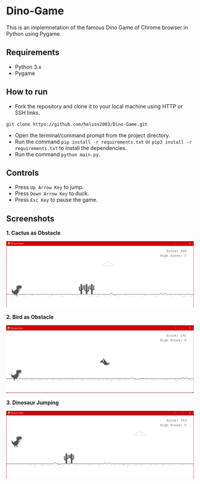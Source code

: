 # Dino-Game
This is an implemnetation of the famous Dino Game of Chrome browser in Python using Pygame.

## Requirements
* Python 3.x
* Pygame

## How to run
* Fork the repository and clone it to your local machine using HTTP or SSH links.
```
git clone https://github.com/helios2003/Dino-Game.git
```
* Open the terminal/command prompt from the project directory.
* Run the command `pip install -r requirements.txt` or `pip3 install -r requirements.txt` to install the dependencies.
* Run the command `python main.py`.

## Controls
* Press `Up Arrow Key` to jump.
* Press `Down Arrow Key` to duck.
* Press `Esc Key` to pause the game.

## Screenshots
**1. Cactus as Obstacle**

![Cactus as Obstacle](screenshots/pic1.png)

**2. Bird as Obstacle**

![Bird as Obstacle](screenshots/pic2.png)

**3. Dinosaur Jumping**

![Dinosaur Jumping](screenshots/pic3.png)
